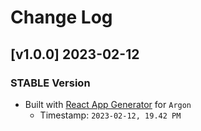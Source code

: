 # Change Log

## [v1.0.0] 2023-02-12
### STABLE Version

- Built with [React App Generator]() for `Argon`
  - Timestamp: `2023-02-12, 19.42 PM`

